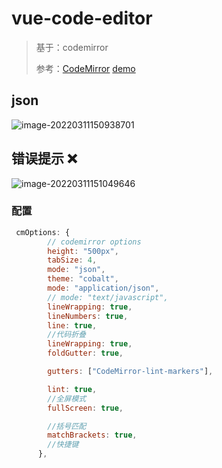 # vue-code-editor

> 基于：codemirror
>
> 参考：[CodeMirror](https://codemirror.net/)
> [demo](https://sweetwisdom.github.io/vue-code-editor/)

## json

![image-20220311150938701](https://gitee.com/ponyjie/mySou/raw/master/2022/03/upgit_20220311_1646982578.png)

## 错误提示 ❌

![image-20220311151049646](https://gitee.com/ponyjie/mySou/raw/master/2022/03/upgit_20220311_1646982649.png)

### 配置

```js
 cmOptions: {
        // codemirror options
        height: "500px",
        tabSize: 4,
        mode: "json",
        theme: "cobalt",
        mode: "application/json",
        // mode: "text/javascript",
        lineWrapping: true,
        lineNumbers: true,
        line: true,
        //代码折叠
        lineWrapping: true,
        foldGutter: true,

        gutters: ["CodeMirror-lint-markers"],

        lint: true,
        //全屏模式
        fullScreen: true,

        //括号匹配
        matchBrackets: true,
        //快捷键
      },
```
